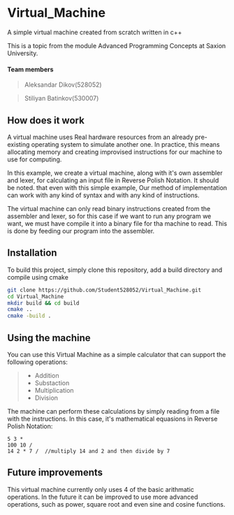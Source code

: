 # Virtual_Machine
A simple virtual machine created from scratch written in c++


This is a topic from the module Advanced Programming Concepts at Saxion University. 

#### Team members

> Aleksandar Dikov(528052)<br>

> Stiliyan Batinkov(530007)<br>
## How does it work

A virtual machine uses Real hardware resources from an already pre-existing operating system to simulate another one. In practice, this means allocating memory and creating improvised instructions for our machine to use for computing. 


In this example, we create a virtual machine, along with it's own assembler and lexer, for calculating an input file in Reverse Polish Notation. It should be noted. that even with this simple example, Our method of implementation can work with any kind of syntax and with any kind of instructions. 

The virtual machine can only read binary instructions created from the assembler and lexer, so for this case if we want to run any program we want, we must have compile it into a binary file for tha machine to read. This is done by feeding our program into the assembler. 
## Installation 

To build this project, simply clone this repository, add a build directory and compile using cmake

```sh
git clone https://github.com/Student528052/Virtual_Machine.git
cd Virtual_Machine
mkdir build && cd build
cmake ..
cmake -build . 
```
## Using the machine

You can use this Virtual Machine as a simple calculator that can support the following operations: 
>- Addition 
>- Substaction
>- Multiplication 
>- Division

The machine can perform these calculations by simply reading from a file with the instructions. In this case, it's mathematical equasions in Reverse Polish Notation: 

```
5 3 * 
100 10 / 
14 2 * 7 /  //multiply 14 and 2 and then divide by 7 
```

## Future improvements
This virtual machine currently only uses 4 of the basic arithmatic operations. In the future it can be improved to use more advanced operations, such as power, square root and even sine and cosine functions. 

